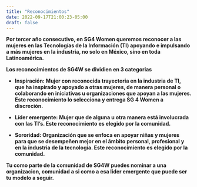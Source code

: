 ```yaml
---
title: "Reconocimientos"
date: 2022-09-17T21:00:23-05:00
draft: false
---
```



**Por tercer año consecutivo, en SG4 Women queremos reconocer a las mujeres en las Tecnologías de la Información (TI) apoyando e impulsando a más mujeres en la industria, no solo en México, sino en toda Latinoamérica.**

**Los reconocimientos de SG4W se dividien en 3 categorias**

- **Inspiración: Mujer con reconocida trayectoria en la industria de TI, que ha inspirado y apoyado a otras mujeres, de manera personal o colaborando en iniciativas u organizaciones que apoyan a las mujeres. Este reconocimiento lo selecciona y entrega SG 4 Women a discreción.**

- **Líder emergente: Mujer que de alguna u otra manera está involucrada con las TI’s. Este reconocimiento es elegido por la comunidad.**

- **Sororidad: Organización que se enfoca en apoyar niñas y mujeres para que se desempeñen mejor en el ámbito personal, profesional y en la industria de la tecnología. Este reconocimiento es elegido por la comunidad.**

**Tu como parte de la comunidad de SG4W puedes nominar a una organizacion, comunidad a si como a esa lider emergente que puede ser tu modelo a seguir.**
